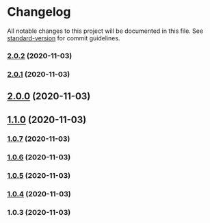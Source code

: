 # Changelog

All notable changes to this project will be documented in this file. See [standard-version](https://github.com/conventional-changelog/standard-version) for commit guidelines.

### [2.0.2](https://gitee.com/lelewj/ddc-cli/compare/v2.0.1...v2.0.2) (2020-11-03)

### [2.0.1](https://gitee.com/lelewj/ddc-cli/compare/v2.0.0...v2.0.1) (2020-11-03)

## [2.0.0](https://gitee.com/lelewj/ddc-cli/compare/v1.1.0...v2.0.0) (2020-11-03)

## [1.1.0](https://gitee.com/lelewj/ddc-cli/compare/v1.0.7...v1.1.0) (2020-11-03)

### [1.0.7](https://gitee.com/lelewj/ddc-cli/compare/v1.0.6...v1.0.7) (2020-11-03)

### [1.0.6](https://gitee.com/lelewj/ddc-cli/compare/v1.0.5...v1.0.6) (2020-11-03)

### [1.0.5](https://gitee.com/lelewj/ddc-cli/compare/v1.0.4...v1.0.5) (2020-11-03)

### [1.0.4](https://gitee.com/lelewj/ddc-cli/compare/v1.0.3...v1.0.4) (2020-11-03)

### 1.0.3 (2020-11-03)
